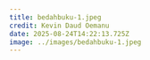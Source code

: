 ```yaml
---
title: bedahbuku-1.jpeg
credit: Kevin Daud Oemanu
date: 2025-08-24T14:22:13.725Z
image: ../images/bedahbuku-1.jpeg
---
```



